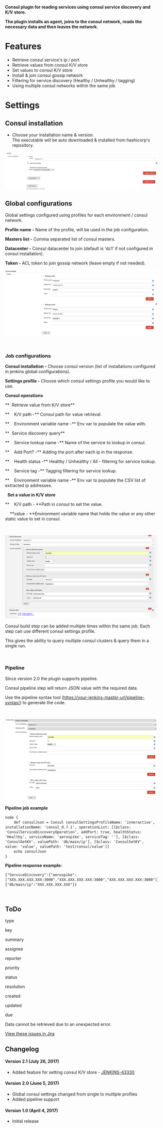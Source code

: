**Consul plugin for reading services using consul service discovery and
K/V store.**

**The plugin installs an agent, joins to the consul network, reads the
necessary data and then leaves the network.**

# Features

-   Retrieve consul service's ip / port
-   Retrieve values from consul K/V store
-   Set values to consul K/V store
-   Install & join consul gossip network
-   Filtering for service discovery (Healthy / Unhealthy / tagging)
-   Using multiple consul networks within the same job

# Settings

## Consul installation

-   Choose your installation name & version.  
    The executable will be auto downloaded & installed from hashicorp's
    repository.

![](docs/images/image2017-4-3_10:32:15.png)

## Global configurations

Global settings configured using profiles for each environment / consul
network.

**Profile name -** Name of the profile, will be used in the job
configuration.

**Masters list -** Comma separated list of consul masters.

**Datacenter -** Consul datacenter to join (default is 'dc1' if not
configured in consul installation).

**Token -** ACL token to join gossip network (leave empty if not
needed).

![](docs/images/globalSettings.png)

 

### Job configurations

**Consul installation -** Choose consul version (list of installations
configured in jenkins global configurations).

**Settings profile -** Choose which consul settings profile you would
like to use.

**Consul operations**

**  Retrieve value from K/V store**

**    K/V path -** Consul path for value retrieval.

**    Environment variable name -** Env var to populate the value with.

**  Service discovery query**

**    Service lookup name -** Name of the service to lookup in consul.

**    Add Port? -** Adding the port after each ip in the response.

**    Health status -** Healthy / Unhealthy / All - filtering for
service lookup.

**    Service tag -** Tagging filtering for service lookup.

**    Environment variable name -** Env var to populate the CSV list of
extracted ip addresses.

  **Set a value in K/V store**

**    K/V path - **Path in consul to set the value.

    **value - **Environment variable name that holds the value or any
other static value to set in consul.

 

![](docs/images/image2017-7-26_14:38:48.png)

Consul build step can be added multiple times within the same job. Each
step can use different consul settings profile.

This gives the ability to query multiple consul clusters & query them in
a single run.

 

### Pipeline

Since version 2.0 the plugin supports pipeline.

Consul pipeline step will return JSON value with the required data.

Use the pipeline syntax tool
([https://your-jenkins-master-url/pipeline-syntax/](https://jenkins-prod.inner-active.mobi/pipeline-syntax/))
to generate the code.

 

![](docs/images/image2017-7-26_14:34:47.png)

**Pipeline job example**

``` syntaxhighlighter-pre
node {
    def consulJson = Consul consulSettingsProfileName: 'inneractive', installationName: 'consul_0.7.1', operationList: [[$class: 'ConsulServiceDiscoveryOperation', addPort: true, healthStatus: 'Healthy', serviceName: 'aerospike', serviceTag: ''], [$class: 'ConsulGetKV', valuePath: 'db/main/ip'], [$class: 'ConsulSetKV', value: 'value', valuePath: 'test/consul/value']]
    echo consulJson
}
```

**Pipeline response example:**

``` syntaxhighlighter-pre
{"ServiceDiscovery":{"aerospike":["XXX.XXX.XXX.XXX:3000","XXX.XXX.XXX.XXX:3000","XXX.XXX.XXX.XXX:3000"]},"KeyValueStore":{"db/main/ip":"XXX.XXX.XXX.XXX"}}
```

 

## ToDo

type

key

summary

assignee

reporter

priority

status

resolution

created

updated

due

Data cannot be retrieved due to an unexpected error.

[View these issues in
Jira](https://issues.jenkins-ci.org/secure/IssueNavigator.jspa?reset=true&jqlQuery=component=consul-plugin%20and%20status%20not%20in%20%28Closed,%20Done,%20Resolved%29%20order%20by%20priority%20&src=confmacro)

## Changelog

#### Version 2.1 (July 26, 2017)

-   Added feature for setting consul K/V store
    - [JENKINS-43330](https://issues.jenkins-ci.org/browse/JENKINS-43330)

#### Version 2.0 (June 5, 2017)

-   Global consul settings changed from single to multiple profiles
-   Added pipeline support

#### Version 1.0 (April 4, 2017)

-   Initial release

